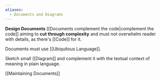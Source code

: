 ```yaml
---
aliases:
  - Documents and Diagrams
---
```

**Design Documents** [[Documents complement the code|complement the code]] aiming to **cut through complexity** and must not overwhelm reader with details, as there's [[Code]] for it.

Documents must use [[Ubiquitous Language]].

Sketch small [[Diagram]] and complement it with the textual context of meaning in plain language.

[[Maintaining Documents]]